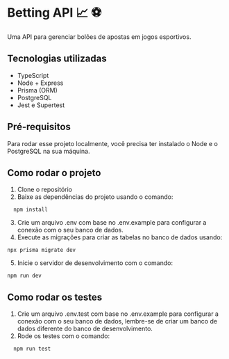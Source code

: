 
# Betting API 📈 ⚽

Uma API para gerenciar bolões de apostas em jogos esportivos.

## Tecnologias utilizadas
- TypeScript
- Node + Express
- Prisma (ORM)
- PostgreSQL
- Jest e Supertest

## Pré-requisitos
Para rodar esse projeto localmente, você precisa ter instalado o Node e o PostgreSQL na sua máquina.
## Como rodar o projeto
1. Clone o repositório
2. Baixe as dependências do projeto usando o comando:
```
  npm install
```
3. Crie um arquivo .env com base no .env.example para configurar a conexão com o seu banco de dados.
4.  Execute as migrações para criar as tabelas no banco de dados usando:

```
npx prisma migrate dev
```
5. Inicie o servidor de desenvolvimento com o comando:
```
npm run dev
```
## Como rodar os testes

1. Crie um arquivo .env.test com base no .env.example para configurar a conexão com o seu banco de dados, lembre-se de criar um banco de dados diferente do banco de desenvolvimento.
2. Rode os testes com o comando:
```
  npm run test
```

